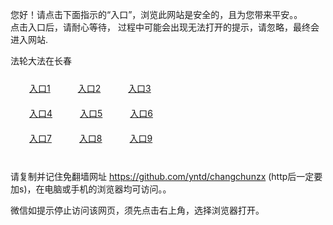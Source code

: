 您好！请点击下面指示的“入口”，浏览此网站是安全的，且为您带来平安。。 <br/>
点击入口后，请耐心等待， 过程中可能会出现无法打开的提示，请忽略，最终会进入网站. </br>

法轮大法在长春<br/>
<div style="padding:10px"><a style="margin:20px" target="_blank" href="https://dk9t63o1b93bi.cloudfront.net/2Qpsp?gqjgvv" id="ccLink1" rel="nofollow">入口1</a> <a target="_blank" style="margin:20px" href="https://d25st5gqcxymu.cloudfront.net/2Qpsp?vxbaq" id="ccLink2" rel="nofollow">入口2</a> <a style="margin:20px" target="_blank" href="https://d172g8s9rpi2av.cloudfront.net/2Qpsp?pprbdds" id="ccLink3" rel="nofollow">入口3</a></div>

<div style="padding:10px" ><a style="margin:20px" target="_blank" href="https://dk9t63o1b93bi.cloudfront.net/2Qpsp?gqjgvv" id="ccLink4" rel="nofollow">入口4</a> <a style="margin:20px" href="https://d25st5gqcxymu.cloudfront.net/2Qpsp?vxbaq" target="_blank" id="ccLink5" rel="nofollow">入口5</a> <a style="margin:20px" href="https://d172g8s9rpi2av.cloudfront.net/2Qpsp?pprbdds" target="_blank" id="ccLink6" rel="nofollow">入口6</a></div>

<div style="padding:10px"><a style="margin:20px" target="_blank" href="https://dk9t63o1b93bi.cloudfront.net/2Qpsp?gqjgvv" id="ccLink7" rel="nofollow">入口7</a> <a style="margin:20px" href="https://d25st5gqcxymu.cloudfront.net/2Qpsp?vxbaq" target="_blank" id="ccLink8" rel="nofollow">入口8</a> <a style="margin:20px" target="_blank" href="https://d172g8s9rpi2av.cloudfront.net/2Qpsp?pprbdds" id="ccLink9" rel="nofollow">入口9</a></div>

<br/>



请复制并记住免翻墙网址 https://github.com/yntd/changchunzx (http后一定要加s)，在电脑或手机的浏览器均可访问。。<br/>

微信如提示停止访问该网页，须先点击右上角，选择浏览器打开。
